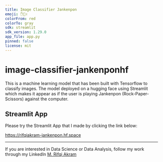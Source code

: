 ```yaml
---
title: Image Classifier Jankenpon
emoji: ✋👊✌
colorFrom: red
colorTo: gray
sdk: streamlit
sdk_version: 1.29.0
app_file: app.py
pinned: false
license: mit
--- 
```


# image-classifier-jankenponhf
This is a machine learning model that has been built with Tensorflow to classify images. The model deployed on a hugging face using Streamlit which makes it appear as if the user is playing Jankenpon (Rock-Paper-Scissors) against the computer.

## Streamlit App
Please try the Streamlit App that I made by clicking the link below:

https://rifqiakram-jankenpon.hf.space

---
If you are interested in Data Science or Data Analysis, follow my work through my LinkedIn [M. Rifqi Akram](https://www.linkedin.com/in/m-rifqi-akram/)
